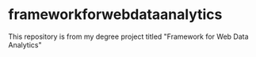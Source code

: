 # frameworkforwebdataanalytics
This repository is from my degree project titled "Framework for Web Data Analytics"

